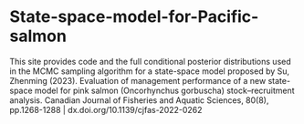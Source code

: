 # State-space-model-for-Pacific-salmon

This site provides code and the full conditional posterior distributions used in the MCMC sampling algorithm for a state-space model proposed by Su, Zhenming (2023). Evaluation of management performance of a new state-space model for pink salmon (Oncorhynchus gorbuscha) stock–recruitment analysis. Canadian Journal of Fisheries and Aquatic Sciences, 80(8), pp.1268-1288 | dx.doi.org/10.1139/cjfas-2022-0262

